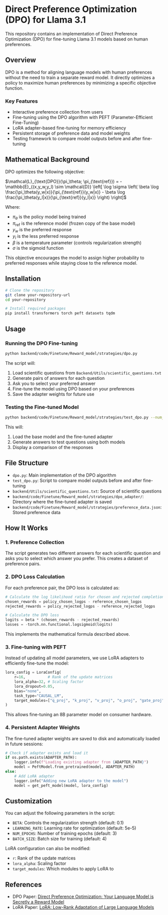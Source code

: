 # Direct Preference Optimization (DPO) for Llama 3.1

This repository contains an implementation of Direct Preference Optimization (DPO) for fine-tuning Llama 3.1 models based on human preferences.

## Overview

DPO is a method for aligning language models with human preferences without the need to train a separate reward model. It directly optimizes a policy to maximize human preferences by minimizing a specific objective function.

### Key Features

- Interactive preference collection from users
- Fine-tuning using the DPO algorithm with PEFT (Parameter-Efficient Fine-Tuning)
- LoRA adapter-based fine-tuning for memory efficiency
- Persistent storage of preference data and model weights
- Testing framework to compare model outputs before and after fine-tuning

## Mathematical Background

DPO optimizes the following objective:

$\mathcal{L}_{\text{DPO}}(\pi_\theta; \pi_{\text{ref}}) = -\mathbb{E}_{(x,y_w,y_l) \sim \mathcal{D}} \left[ \log \sigma \left( \beta \log \frac{\pi_\theta(y_w|x)}{\pi_{\text{ref}}(y_w|x)} - \beta \log \frac{\pi_\theta(y_l|x)}{\pi_{\text{ref}}(y_l|x)} \right) \right]$

Where:
- $\pi_\theta$ is the policy model being trained
- $\pi_{\text{ref}}$ is the reference model (frozen copy of the base model)
- $y_w$ is the preferred response
- $y_l$ is the less preferred response
- $\beta$ is a temperature parameter (controls regularization strength)
- $\sigma$ is the sigmoid function

This objective encourages the model to assign higher probability to preferred responses while staying close to the reference model.

## Installation

```bash
# Clone the repository
git clone your-repository-url
cd your-repository

# Install required packages
pip install transformers torch peft datasets tqdm
```

## Usage

### Running the DPO Fine-tuning

```bash
python backend/code/Finetune/Reward_model/strategies/dpo.py
```

The script will:
1. Load scientific questions from `Backend/Utils/scientific_questions.txt`
2. Generate pairs of answers for each question
3. Ask you to select your preferred answer
4. Fine-tune the model using DPO based on your preferences
5. Save the adapter weights for future use

### Testing the Fine-tuned Model

```bash
python backend/code/Finetune/Reward_model/strategies/test_dpo.py --num_questions 3
```

This will:
1. Load the base model and the fine-tuned adapter
2. Generate answers to test questions using both models
3. Display a comparison of the responses

## File Structure

- `dpo.py`: Main implementation of the DPO algorithm
- `test_dpo.py`: Script to compare model outputs before and after fine-tuning
- `backend/Utils/scientific_questions.txt`: Source of scientific questions
- `backend/code/Finetune/Reward_model/strategies/dpo_adapter/`: Directory where the fine-tuned adapter is saved
- `backend/code/Finetune/Reward_model/strategies/preference_data.json`: Stored preference data

## How It Works

### 1. Preference Collection

The script generates two different answers for each scientific question and asks you to select which answer you prefer. This creates a dataset of preference pairs.

### 2. DPO Loss Calculation

For each preference pair, the DPO loss is calculated as:

```python
# Calculate the log likelihood ratio for chosen and rejected completions
chosen_rewards = policy_chosen_logps - reference_chosen_logps
rejected_rewards = policy_rejected_logps - reference_rejected_logps

# Calculate the DPO loss
logits = beta * (chosen_rewards - rejected_rewards)
losses = -torch.nn.functional.logsigmoid(logits)
```

This implements the mathematical formula described above.

### 3. Fine-tuning with PEFT

Instead of updating all model parameters, we use LoRA adapters to efficiently fine-tune the model:

```python
lora_config = LoraConfig(
    r=16,          # Rank of the update matrices
    lora_alpha=32, # Scaling factor
    lora_dropout=0.05,
    bias="none",
    task_type="CAUSAL_LM",
    target_modules=["q_proj", "k_proj", "v_proj", "o_proj", "gate_proj", "up_proj", "down_proj"],
)
```

This allows fine-tuning an 8B parameter model on consumer hardware.

### 4. Persistent Adapter Weights

The fine-tuned adapter weights are saved to disk and automatically loaded in future sessions:

```python
# Check if adapter exists and load it
if os.path.exists(ADAPTER_PATH):
    logger.info(f"Loading existing adapter from {ADAPTER_PATH}")
    model = PeftModel.from_pretrained(model, ADAPTER_PATH)
else:
    # Add LoRA adapter
    logger.info("Adding new LoRA adapter to the model")
    model = get_peft_model(model, lora_config)
```

## Customization

You can adjust the following parameters in the script:

- `BETA`: Controls the regularization strength (default: 0.1)
- `LEARNING_RATE`: Learning rate for optimization (default: 5e-5)
- `NUM_EPOCHS`: Number of training epochs (default: 3)
- `BATCH_SIZE`: Batch size for training (default: 4)

LoRA configuration can also be modified:
- `r`: Rank of the update matrices
- `lora_alpha`: Scaling factor
- `target_modules`: Which modules to apply LoRA to

## References

- DPO Paper: [Direct Preference Optimization: Your Language Model is Secretly a Reward Model](https://arxiv.org/abs/2305.18290)
- LoRA Paper: [LoRA: Low-Rank Adaptation of Large Language Models](https://arxiv.org/abs/2106.09685)